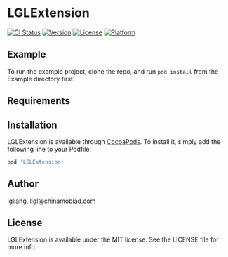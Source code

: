 # LGLExtension

[![CI Status](https://img.shields.io/travis/lgliang/LGLExtension.svg?style=flat)](https://travis-ci.org/lgliang/LGLExtension)
[![Version](https://img.shields.io/cocoapods/v/LGLExtension.svg?style=flat)](https://cocoapods.org/pods/LGLExtension)
[![License](https://img.shields.io/cocoapods/l/LGLExtension.svg?style=flat)](https://cocoapods.org/pods/LGLExtension)
[![Platform](https://img.shields.io/cocoapods/p/LGLExtension.svg?style=flat)](https://cocoapods.org/pods/LGLExtension)

## Example

To run the example project, clone the repo, and run `pod install` from the Example directory first.

## Requirements

## Installation

LGLExtension is available through [CocoaPods](https://cocoapods.org). To install
it, simply add the following line to your Podfile:

```ruby
pod 'LGLExtension'
```

## Author

lgliang, ligl@chinamobiad.com

## License

LGLExtension is available under the MIT license. See the LICENSE file for more info.
